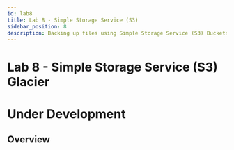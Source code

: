 ```yaml
---
id: lab8
title: Lab 8 - Simple Storage Service (S3) 
sidebar_position: 8
description: Backing up files using Simple Storage Service (S3) Buckets
---
```


# Lab 8 - Simple Storage Service (S3) Glacier

# Under Development

## Overview
